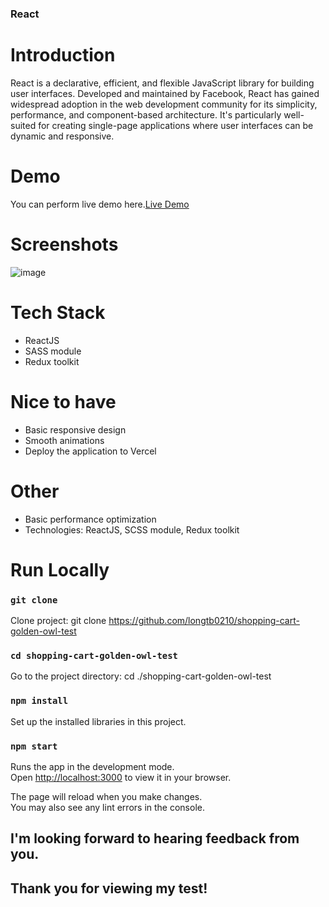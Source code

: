 ### React

# Introduction
React is a declarative, efficient, and flexible JavaScript library for building user interfaces. Developed and maintained by Facebook, React has gained widespread adoption in the web development community for its simplicity, performance, and component-based architecture. It's particularly well-suited for creating single-page applications where user interfaces can be dynamic and responsive.

# Demo
You can perform live demo here.[Live Demo](https://golden-owl-puce.vercel.app/)

# Screenshots
![image](https://github.com/longtb0210/shopping-cart-golden-owl-test/assets/74775916/1843f8c5-fe00-4a78-a18d-0cb73ac69ca3)

# Tech Stack
- ReactJS
- SASS module
- Redux toolkit

# Nice to have
- Basic responsive design
- Smooth animations
- Deploy the application to Vercel

# Other
- Basic performance optimization
- Technologies: ReactJS, SCSS module, Redux toolkit

# Run Locally
### `git clone`
Clone project: git clone https://github.com/longtb0210/shopping-cart-golden-owl-test

### `cd shopping-cart-golden-owl-test`
Go to the project directory: cd ./shopping-cart-golden-owl-test

### `npm install`
Set up the installed libraries in this project.

### `npm start`

Runs the app in the development mode.\
Open [http://localhost:3000](http://localhost:3000) to view it in your browser.

The page will reload when you make changes.\
You may also see any lint errors in the console.

## I'm looking forward to hearing feedback from you. 
## Thank you for viewing my test!
